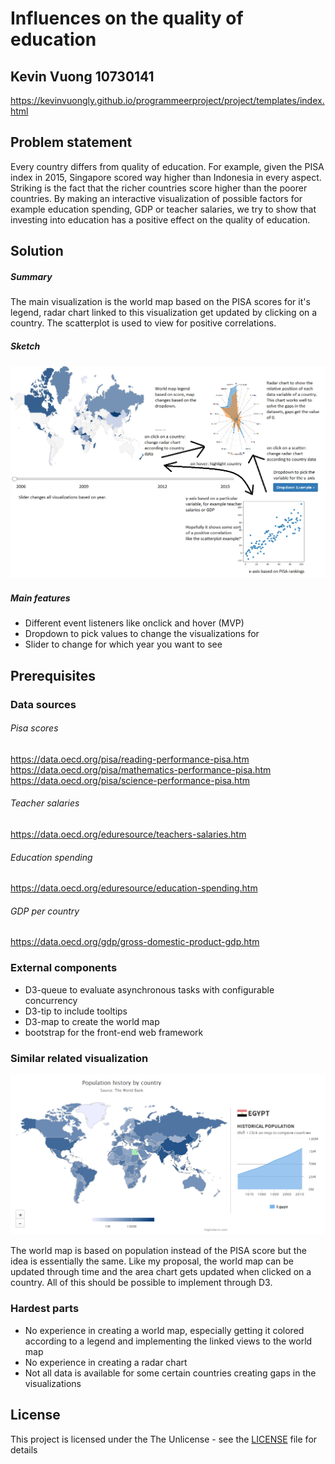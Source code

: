 # Influences on the quality of education
## Kevin Vuong 10730141

https://kevinvuongly.github.io/programmeerproject/project/templates/index.html

## Problem statement
Every country differs from quality of education.
For example, given the PISA index in 2015, Singapore scored way higher than Indonesia in every aspect.
Striking is the fact that the richer countries score higher than the poorer countries.
By making an interactive visualization of possible factors for example education spending, GDP or teacher salaries,
we try to show that investing into education has a positive effect on the quality of education.

## Solution

##### Summary
The main visualization is the world map based on the PISA scores for it's legend,
radar chart linked to this visualization get updated by clicking on a country.
The scatterplot is used to view for positive correlations.

##### Sketch
![](doc/sketch.png)

##### Main features
- Different event listeners like onclick and hover (MVP)
- Dropdown to pick values to change the visualizations for
- Slider to change for which year you want to see

## Prerequisites

### Data sources

###### Pisa scores
https://data.oecd.org/pisa/reading-performance-pisa.htm  
https://data.oecd.org/pisa/mathematics-performance-pisa.htm  
https://data.oecd.org/pisa/science-performance-pisa.htm

###### Teacher salaries
https://data.oecd.org/eduresource/teachers-salaries.htm

###### Education spending
https://data.oecd.org/eduresource/education-spending.htm

###### GDP per country
https://data.oecd.org/gdp/gross-domestic-product-gdp.htm

### External components
- D3-queue to evaluate asynchronous tasks with configurable concurrency
- D3-tip to include tooltips
- D3-map to create the world map
- bootstrap for the front-end web framework

### Similar related visualization
![](doc/similarvisualization.png)

The world map is based on population instead of the PISA score but the idea is essentially the same.
Like my proposal, the world map can be updated through time and the area chart gets updated when clicked on a country. All of this should be possible to implement through D3.

### Hardest parts
- No experience in creating a world map, especially getting it colored according to a legend and implementing the linked views to the world map
- No experience in creating a radar chart
- Not all data is available for some certain countries creating gaps in the visualizations

## License
This project is licensed under the The Unlicense - see the [LICENSE](LICENSE) file for details
